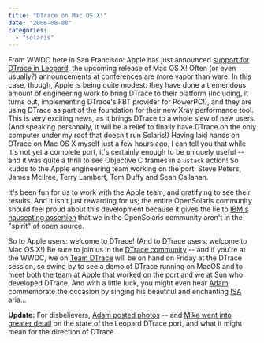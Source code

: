 ```yaml
---
title: "DTrace on Mac OS X!"
date: "2006-08-08"
categories: 
  - "solaris"
---
```


From WWDC here in San Francisco: Apple has just announced [support for DTrace in Leopard](http://www.apple.com/macosx/leopard/xcode.html), the upcoming release of Mac OS X! Often (or even usually?) announcements at conferences are more vapor than ware. In this case, though, Apple is being quite modest: they have done a tremendous amount of engineering work to bring DTrace to their platform (including, it turns out, implementing DTrace's FBT provider for PowerPC!), and they are using DTrace as part of the foundation for their new Xray performance tool. This is very exciting news, as it brings DTrace to a whole slew of new users. (And speaking personally, it will be a relief to finally have DTrace on the only computer under my roof that doesn't run Solaris!) Having laid hands on DTrace on Mac OS X myself just a few hours ago, I can tell you that while it's not yet a complete port, it's certainly enough to be uniquely useful -- and it was quite a thrill to see Objective C frames in a `ustack` action! So kudos to the Apple engineering team working on the port: Steve Peters, James McIlree, Terry Lambert, Tom Duffy and Sean Callanan.

It's been fun for us to work with the Apple team, and gratifying to see their results. And it isn't just rewarding for us; the entire OpenSolaris community should feel proud about this development because it gives the lie to [IBM's nauseating assertion](http://blogs.sun.com/roller/page/jimgris?entry=ibm_s_ross_mauri) that we in the OpenSolaris community aren't in the "spirit" of open source.

So to Apple users: welcome to DTrace! (And to DTrace users: welcome to Mac OS X!) Be sure to join us in the [DTrace community](http://www.opensolaris.org/os/community/dtrace/) -- and if you're at the WWDC, we on [Team DTrace](http://www.flickr.com/photos/66572791@N00/18206393/) will be on hand on Friday at the DTrace session, so swing by to see a demo of DTrace running on MacOS and to meet both the team at Apple that worked on the port and we at Sun who developed DTrace. And with a little luck, you might even hear [Adam](http://blogs.sun.com/ahl) commemorate the occasion by singing his beautiful and enchanting [ISA](http://en.wikipedia.org/wiki/Instruction_set) aria...

**Update:** For disbelievers, [Adam posted photos](http://blogs.sun.com/roller/page/ahl?entry=dtrace_on_mac_os_x) -- and [Mike went into greater detail](http://blogs.sun.com/roller/page/mws#dtrace_on_macos_x_at) on the state of the Leopard DTrace port, and what it might mean for the direction of DTrace.

